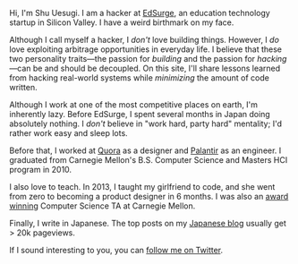Hi, I'm Shu Uesugi. I am a hacker at [EdSurge](http://edsurge.com/), an education technology startup in Silicon Valley. I have a weird birthmark on my face.

Although I call myself a hacker, I *don't* love building things. However, I *do* love exploiting arbitrage opportunities in everyday life. I believe that these two personality traits—the passion for *building* and the passion for *hacking*—can be and should be decoupled. On this site, I'll share lessons learned from hacking real-world systems while *minimizing* the amount of code written.

Although I work at one of the most competitive places on earth, I'm inherently lazy. Before EdSurge, I spent several months in Japan doing absolutely nothing. I *don't* believe in "work hard, party hard" mentality; I'd rather work easy and sleep lots.

Before that, I worked at [Quora](http://quora.com/) as a designer and [Palantir](http://palantir.com/) as an engineer. I graduated from Carnegie Mellon's B.S. Computer Science and Masters HCI program in 2010.

I also love to teach. In 2013, I taught my girlfriend to code, and she went from zero to becoming a product designer in 6 months. I was also an [award winning](http://www.cs.cmu.edu/~scsfacts/uesugi.html) Computer Science TA at Carnegie Mellon.

Finally, I write in Japanese. The top posts on my [Japanese blog](http://naze.chibicode.com/) usually get > 20k pageviews.

If I sound interesting to you, you can [follow me on Twitter](http://twitter.com/chibicode).

